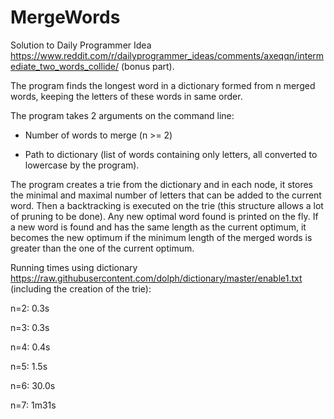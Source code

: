 # MergeWords

Solution to Daily Programmer Idea https://www.reddit.com/r/dailyprogrammer_ideas/comments/axeqqn/intermediate_two_words_collide/ (bonus part).

The program finds the longest word in a dictionary formed from n merged words, keeping the letters of these words in same order.

The program takes 2 arguments on the command line:

- Number of words to merge (n >= 2)

- Path to dictionary (list of words containing only letters, all converted to lowercase by the program).

The program creates a trie from the dictionary and in each node, it stores the minimal and maximal number of letters that can be added to the current word. Then a backtracking is executed on the trie (this structure allows a lot of pruning to be done). Any new optimal word found is printed on the fly. If a new word is found and has the same length as the current optimum, it becomes the new optimum if the minimum length of the merged words is greater than the one of the current optimum.

Running times using dictionary https://raw.githubusercontent.com/dolph/dictionary/master/enable1.txt (including the creation of the trie):

n=2: 0.3s

n=3: 0.3s

n=4: 0.4s

n=5: 1.5s

n=6: 30.0s

n=7: 1m31s
